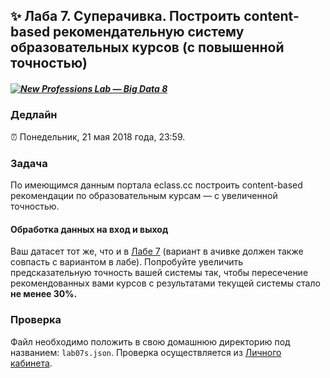 ## ✨ Лаба 7. Суперачивка. Построить content-based рекомендательную систему образовательных курсов (с повышенной точностью)

##### [![New Professions Lab — Big Data 8](http://data.newprolab.com/public-newprolab-com/npl7.svg)](https://github.com/newprolab/content_bigdata8)

### Дедлайн

⏰ Понедельник, 21 мая 2018 года, 23:59.

### Задача

По имеющимся данным портала eclass.cc построить content-based рекомендации по образовательным курсам — с увеличенной точностью.

#### Обработка данных на вход и выход

Ваш датасет тот же, что и в [Лабе 7](lab07.md) (вариант в ачивке должен также совпасть с вариантом в лабе). Попробуйте увеличить предсказательную точность вашей системы так, чтобы пересечение рекомендованных вами курсов с результатами текущей системы стало **не менее 30%.**

### Проверка

Файл необходимо положить в свою домашнюю директорию под названием: `lab07s.json`. Проверка осуществляется из [Личного кабинета](http://lk.newprolab.com/lab/laba07s).
